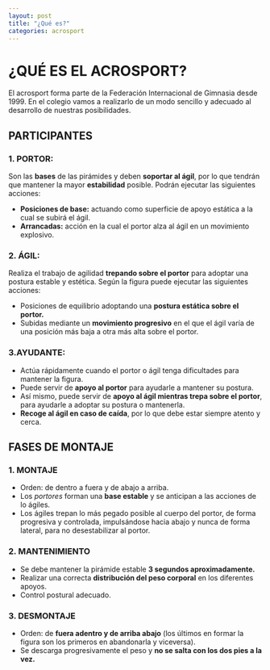 ```yaml
---
layout: post
title: "¿Qué es?"
categories: acrosport
---
```


# ¿QUÉ ES EL ACROSPORT?

El acrosport forma parte de la Federación Internacional de Gimnasia desde 1999. En el colegio vamos a realizarlo de un modo sencillo y adecuado al desarrollo de nuestras posibilidades.

## PARTICIPANTES

### 1. PORTOR:

Son las **bases** de las pirámides y deben **soportar al ágil**, por lo que tendrán que mantener la mayor **estabilidad** posible. Podrán ejecutar las siguientes acciones:

- **Posiciones de base:** actuando como superficie de apoyo estática a la cual se subirá el ágil.
- **Arrancadas:** acción en la cual el portor alza al ágil en un movimiento explosivo.

### 2. ÁGIL:

Realiza el trabajo de agilidad **trepando sobre el portor** para adoptar una postura estable y estética. Según la figura puede ejecutar las siguientes acciones:

- Posiciones de equilibrio adoptando una **postura estática sobre el portor.**
- Subidas mediante un **movimiento progresivo** en el que el ágil varía de una posición más baja a otra más alta sobre el portor.

### 3.AYUDANTE:

- Actúa rápidamente cuando el portor o ágil tenga dificultades para mantener la figura.
- Puede servir de **apoyo al portor** para ayudarle a mantener su postura.
- Así mismo, puede servir de **apoyo al ágil mientras trepa sobre el portor**, para ayudarle a adoptar su postura o mantenerla.
- **Recoge al ágil en caso de caída**, por lo que debe estar siempre atento y cerca.

## FASES DE MONTAJE

### 1. MONTAJE

- Orden: de dentro a fuera y de abajo a arriba.
- Los _portores_ forman una **base estable** y se anticipan a las acciones de lo ágiles.
- Los ágiles trepan lo más pegado posible al cuerpo del portor, de forma progresiva y controlada, impulsándose hacia abajo y nunca de forma lateral, para no desestabilizar al portor.

### 2. MANTENIMIENTO

- Se debe mantener la pirámide estable **3 segundos aproximadamente.**
- Realizar una correcta **distribución del peso corporal** en los diferentes apoyos.
- Control postural adecuado.

### 3. DESMONTAJE

- Orden: de **fuera adentro y de arriba abajo** (los últimos en formar la figura son los primeros en abandonarla y viceversa).
- Se descarga progresivamente el peso y **no se salta con los dos pies a la vez.**
